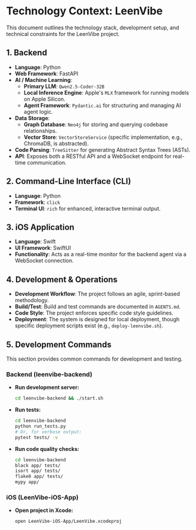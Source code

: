 # Technology Context: LeenVibe

This document outlines the technology stack, development setup, and technical constraints for the LeenVibe project.

## 1. Backend

*   **Language**: Python
*   **Web Framework**: FastAPI
*   **AI / Machine Learning**:
    *   **Primary LLM**: `Qwen2.5-Coder-32B`
    *   **Local Inference Engine**: Apple's `MLX` framework for running models on Apple Silicon.
    *   **Agent Framework**: `Pydantic.ai` for structuring and managing AI agent logic.
*   **Data Storage**:
    *   **Graph Database**: `Neo4j` for storing and querying codebase relationships.
    *   **Vector Store**: `VectorStoreService` (specific implementation, e.g., ChromaDB, is abstracted).
*   **Code Parsing**: `TreeSitter` for generating Abstract Syntax Trees (ASTs).
*   **API**: Exposes both a RESTful API and a WebSocket endpoint for real-time communication.

## 2. Command-Line Interface (CLI)

*   **Language**: Python
*   **Framework**: `click`
*   **Terminal UI**: `rich` for enhanced, interactive terminal output.

## 3. iOS Application

*   **Language**: Swift
*   **UI Framework**: SwiftUI
*   **Functionality**: Acts as a real-time monitor for the backend agent via a WebSocket connection.

## 4. Development & Operations

*   **Development Workflow**: The project follows an agile, sprint-based methodology.
*   **Build/Test**: Build and test commands are documented in `AGENTS.md`.
*   **Code Style**: The project enforces specific code style guidelines.
*   **Deployment**: The system is designed for local deployment, though specific deployment scripts exist (e.g., `deploy-leenvibe.sh`).

## 5. Development Commands

This section provides common commands for development and testing.

### Backend (leenvibe-backend)

- **Run development server:**
  ```bash
  cd leenvibe-backend && ./start.sh
  ```
- **Run tests:**
  ```bash
  cd leenvibe-backend
  python run_tests.py
  # Or, for verbose output:
  pytest tests/ -v
  ```
- **Run code quality checks:**
  ```bash
  cd leenvibe-backend
  black app/ tests/
  isort app/ tests/
  flake8 app/ tests/
  mypy app/
  ```

### iOS (LeenVibe-iOS-App)

- **Open project in Xcode:**
  ```bash
  open LeenVibe-iOS-App/LeenVibe.xcodeproj
  ``` 